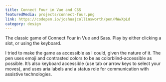 ```yaml
---
title: Connect Four in Vue and CSS
featuredMedia: projects/connect-four.png
link: https://codepen.io/joshuajcollinsworth/pen/MWwXpLd
category: design
---
```


The classic game of Connect Four in Vue and Sass. Play by either clicking a slot, or using the keyboard.

I tried to make the game as accessible as I could, given the nature of it. The pen uses emoji and contrasted colors to be as colorblind-accessible as possible. It’s also keyboard accessible (use tab or arrow keys to select your moves), and uses aria labels and a status role for communication with assistive technologies.
